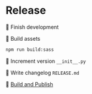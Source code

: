 # Release

🔽 Finish development

🔽 Build assets

```sh
npm run build:sass
```

🔽 Increment version  `__init__.py`

🔽 Write changelog `RELEASE.md`

🔽 [Build and Publish](./publish.md)